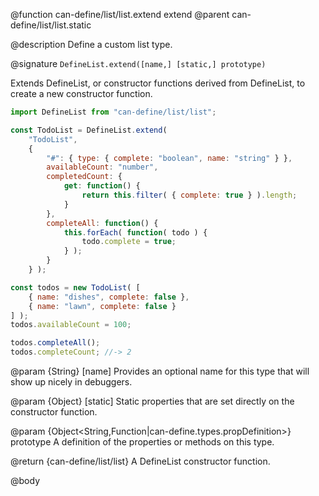 @function can-define/list/list.extend extend
@parent can-define/list/list.static

@description Define a custom list type.

@signature `DefineList.extend([name,] [static,] prototype)`

Extends DefineList, or constructor functions derived from DefineList,
to create a new constructor function.

```js
import DefineList from "can-define/list/list";

const TodoList = DefineList.extend(
	"TodoList",
	{
		"#": { type: { complete: "boolean", name: "string" } },
		availableCount: "number",
		completedCount: {
			get: function() {
				return this.filter( { complete: true } ).length;
			}
		},
		completeAll: function() {
			this.forEach( function( todo ) {
				todo.complete = true;
			} );
		}
	} );

const todos = new TodoList( [
	{ name: "dishes", complete: false },
	{ name: "lawn", complete: false }
] );
todos.availableCount = 100;

todos.completeAll();
todos.completeCount; //-> 2
```

  @param {String} [name] Provides an optional name for this type that will
  show up nicely in debuggers.

  @param {Object} [static] Static properties that are set directly on the
  constructor function.

  @param {Object<String,Function|can-define.types.propDefinition>} prototype A definition of the properties or methods on this type.

@return {can-define/list/list} A DefineList constructor function.


@body
